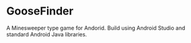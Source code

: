 # GooseFinder
A Minesweeper type game for Andorid.
Build using Android Studio and standard Android Java libraries. 
